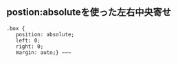 ## postion:absoluteを使った左右中央寄せ
~~~
.box {
   position: absolute;
   left: 0;
   right: 0;
   margin: auto;} ~~~
